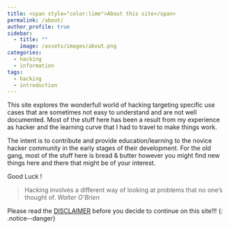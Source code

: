 ```yaml
---
title: <span style="color:lime">About this site</span>
permalink: /about/
author_profile: true
sidebar:
  - title: ""
    image: /assets/images/about.png
categories:
  - hacking
  - information
tags:
  - hacking
  - introduction
---
```


This site explores the wonderfull world of hacking targeting specific use cases that are sometimes not easy to understand 
and are not well documented. Most of the stuff here has been a result from my experience as hacker and the learning curve
that I had to travel to make things work.

The intent is to contribute and provide education/learning to the novice hacker community in the early stages of their development.
For the old gang, most of the stuff here is bread & butter however you might find new things here and there that might be of your interest.

Good Luck !

> Hacking involves a different way of looking at problems that no one’s thought of. 
> <cite>Walter O’Brien</cite>


<span style="color:red"><i class="fa fa-exclamation-triangle"></i></span> Please read the [DISCLAIMER](/disclaimer/ "DISCLAIMER") before you decide to continue on this site!!!
{: .notice--danger}
